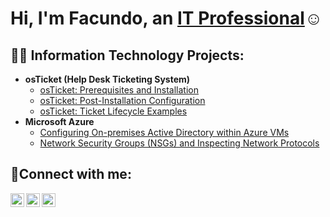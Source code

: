 <h1>Hi, I'm Facundo, an <a href="https://linkedin.com/in/facundoponcecs">IT Professional</a>☺</h1>

<h2>👨‍💻 Information Technology Projects:</h2>

- <b>osTicket (Help Desk Ticketing System)</b>
  - [osTicket: Prerequisites and Installation](https://github.com/facundoponcecs/osticket-prereqs)
  - [osTicket: Post-Installation Configuration](https://github.com/facundoponcecs/post-install-config)
  - [osTicket: Ticket Lifecycle Examples](https://github.com/facundoponcecs/ticket-lifecycle)
- <b>Microsoft Azure</b>
  - [Configuring On-premises Active Directory within Azure VMs](https://github.com/facundoponcecs/configure-ad)
  - [Network Security Groups (NSGs) and Inspecting Network Protocols](https://github.com/facundoponcecs/azure-network-protocols)

<h2>🤳Connect with me:</h2>

[<img align="left" alt="Facundo | Twitter" width="22px" src="https://cdn.jsdelivr.net/npm/simple-icons@v3/icons/twitter.svg" />][twitter]
[<img align="left" alt="Facundo | LinkedIn" width="22px" src="https://cdn.jsdelivr.net/npm/simple-icons@v3/icons/linkedin.svg" />][linkedin]
[<img align="left" alt="Facundo | Instagram" width="22px" src="https://cdn.jsdelivr.net/npm/simple-icons@v3/icons/instagram.svg" />][instagram]

[twitter]: https://twitter.com/facundoponcecs
[instagram]: https://www.instagram.com/poncefacundo
[linkedin]: https://linkedin.com/in/facundoponcecs
